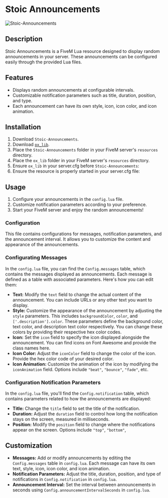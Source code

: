 # Stoic Announcements
![Stoic-Announcements](https://github.com/TheStoicBear/Stoic-Announcements/assets/112611821/7e645812-2898-47cb-8674-bb375416b354)

## Description
Stoic Announcements is a FiveM Lua resource designed to display random announcements in your server. These announcements can be configured easily through the provided Lua files.

## Features
- Displays random announcements at configurable intervals.
- Customizable notification parameters such as title, duration, position, and type.
- Each announcement can have its own style, icon, icon color, and icon animation.

## Installation
1. Download `Stoic-Announcements`.
2. Download [`ox_lib`](https://github.com/overextended/ox_lib).
3. Place the `Stoic-Announcements` folder in your FiveM server's `resources` directory.
4. Place the `ox_lib` folder in your FiveM server's `resources` directory.
5. Ensure `ox_lib` in your server.cfg before `Stoic-Announcements`:
6. Ensure the resource is properly started in your server.cfg file:


## Usage
1. Configure your announcements in the `config.lua` file.
2. Customize notification parameters according to your preference.
3. Start your FiveM server and enjoy the random announcements!
   
### Configuration
This file contains configurations for messages, notification parameters, and the announcement interval. It allows you to customize the content and appearance of the announcements.

### Configurating Messages
In the `config.lua` file, you can find the `Config.messages` table, which contains the messages displayed as announcements. Each message is defined as a table with associated parameters. Here's how you can edit them:

- **Text:** Modify the `text` field to change the actual content of the announcement. You can include URLs or any other text you want to display.
- **Style:** Customize the appearance of the announcement by adjusting the `style` parameters. This includes `backgroundColor`, `color`, and `['.description'].color`. These parameters define the background color, text color, and description text color respectively. You can change these colors by providing their respective hex color codes.
- **Icon:** Set the `icon` field to specify the icon displayed alongside the announcement. You can find icons on Font Awesome and provide the class names here.
- **Icon Color:** Adjust the `iconColor` field to change the color of the icon. Provide the hex color code of your desired color.
- **Icon Animation:** Customize the animation of the icon by modifying the `iconAnimation` field. Options include `"beat"`, `"bounce"`, `"fade"`, etc.

### Configuration Notification Parameters
In the `config.lua` file, you'll find the `Config.notification` table, which contains parameters related to how the announcements are displayed:
- **Title:** Change the `title` field to set the title of the notification.
- **Duration:** Adjust the `duration` field to control how long the notification stays on the screen, measured in milliseconds.
- **Position:** Modify the `position` field to change where the notifications appear on the screen. Options include `"top"`, `"bottom"`,


## Customization
- **Messages:** Add or modify announcements by editing the `Config.messages` table in `config.lua`. Each message can have its own text, style, icon, icon color, and icon animation.
- **Notification Parameters:** Adjust the title, duration, position, and type of notifications in `Config.notification` in `config.lua`.
- **Announcement Interval:** Set the interval between announcements in seconds using `Config.announcementIntervalSeconds` in `config.lua`.


